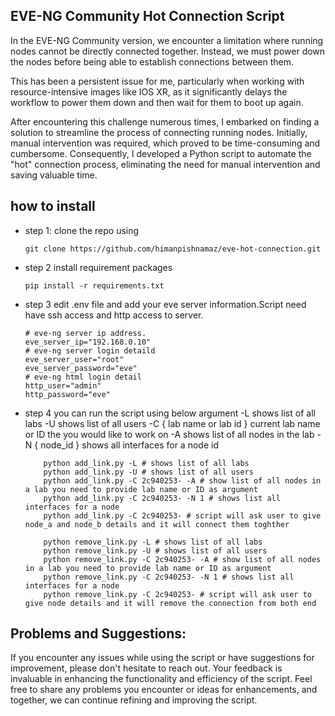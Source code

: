 ## EVE-NG Community Hot Connection Script
In the EVE-NG Community version, we encounter a limitation where running nodes cannot be directly connected together. Instead, we must power down the nodes before being able to establish connections between them.

This has been a persistent issue for me, particularly when working with resource-intensive images like IOS XR, as it significantly delays the workflow to power them down and then wait for them to boot up again.

After encountering this challenge numerous times, I embarked on finding a solution to streamline the process of connecting running nodes. Initially, manual intervention was required, which proved to be time-consuming and cumbersome. Consequently, I developed a Python script to automate the "hot" connection process, eliminating the need for manual intervention and saving valuable time.


## how to install
- step 1:
    clone the repo using
    ```
    git clone https://github.com/himanpishnamaz/eve-hot-connection.git
    ```
- step 2
    install requirement packages
    ```
    pip install -r requirements.txt
    ```
- step 3
    edit .env file and add your eve server information.Script need have ssh access and http access to server.
    ```
    # eve-ng server ip address.
    eve_server_ip="192.168.0.10"
    # eve-ng server login detaild
    eve_server_user="root"
    eve_server_password="eve"
    # eve-ng html login detail
    http_user="admin"
    http_password="eve"
    ```
- step 4
    you can run the script using below argument
    -L shows list of all labs
    -U shows list of all users
    -C { lab name or lab id } current lab name or ID the you would like to work on
    -A shows list of all nodes in the lab
    -N { node_id } shows all interfaces for a node id
    ```
        python add_link.py -L # shows list of all labs
        python add_link.py -U # shows list of all users
        python add_link.py -C 2c940253- -A # show list of all nodes in a lab you need to provide lab name or ID as argument
        python add_link.py -C 2c940253- -N 1 # shows list all interfaces for a node
        python add_link.py -C 2c940253- # script will ask user to give node_a and node_b details and it will connect them toghther

        python remove_link.py -L # shows list of all labs
        python remove_link.py -U # shows list of all users
        python remove_link.py -C 2c940253- -A # show list of all nodes in a lab you need to provide lab name or ID as argument
        python remove_link.py -C 2c940253- -N 1 # shows list all interfaces for a node
        python remove_link.py -C 2c940253- # script will ask user to give node details and it will remove the connection from both end
    ```


## Problems and Suggestions:
If you encounter any issues while using the script or have suggestions for improvement, please don't hesitate to reach out. Your feedback is invaluable in enhancing the functionality and efficiency of the script. Feel free to share any problems you encounter or ideas for enhancements, and together, we can continue refining and improving the script.


